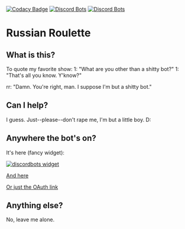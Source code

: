 [![Codacy Badge](https://api.codacy.com/project/badge/Grade/5a3097cd44684c77a165acfc1bd3acc7)](https://www.codacy.com/app/EdanEA/russian-roulette?utm_source=github.com&amp;utm_medium=referral&amp;utm_content=EdanEA/russian-roulette&amp;utm_campaign=Badge_Grade)
[![Discord Bots](https://discordbots.org/api/widget/status/305602159741763585.svg)](https://discordbots.org/bot/305602159741763585)
[![Discord Bots](https://discordbots.org/api/widget/servers/305602159741763585.svg)](https://discordbots.org/bot/305602159741763585)
# Russian Roulette
## What is this?
To quote my favorite show:
1: "What are you other than a shitty bot?"
1: "That's all you know. Y'know?"

rr: "Damn. You're right, man. I suppose I'm but a shitty bot."

## Can I help?
I guess.
Just--please--don't rape me, I'm but a little boy. D:

## Anywhere the bot's on?
It's here (fancy widget):



[![discordbots widget](https://discordbots.org/api/widget/305602159741763585.png)](https://discordbots.org/bot/305602159741763585)

[And here](https://bots.discord.pw/bots/305602159741763585)

[Or just the OAuth link](https://discordapp.com/oauth2/authorize?client_id=305602159741763585&scope=bot&permissions=8)

## Anything else?
No, leave me alone.
